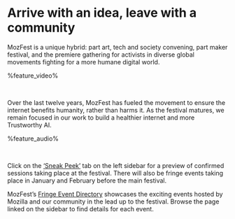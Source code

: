 <!-- This is the Plaza page when the visitor is signed in -->

# Arrive with an idea, leave with a community

MozFest is a unique hybrid: part art, tech and society convening, part maker festival, and the premiere gathering for activists in diverse global movements fighting for a more humane digital world.

%feature_video%

<br />

Over the last twelve years, MozFest has fueled the movement to ensure the internet benefits humanity, rather than harms it. As the festival matures, we remain focused in our work to build a healthier internet and more Trustworthy AI.

%feature_audio%

<br />

Click on the [‘Sneak Peek’](/sneak-peek) tab on the left sidebar for a preview of confirmed sessions taking place at the festival. There will also be fringe events taking place in January and February before the main festival.

MozFest’s [Fringe Event Directory](/fringe) showcases the exciting events hosted by Mozilla and our community in the lead up to the festival. Browse the page linked on the sidebar to find details for each event.

